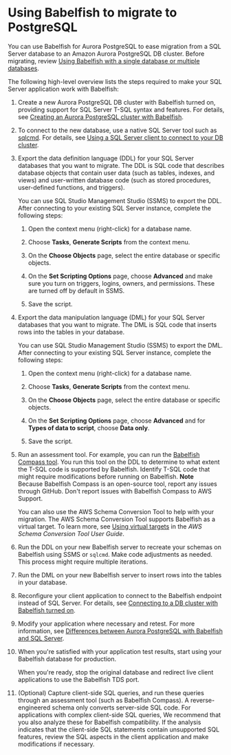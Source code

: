 # Using Babelfish to migrate to PostgreSQL<a name="babelfish-migration"></a>

You can use Babelfish for Aurora PostgreSQL to ease migration from a SQL Server database to an Amazon Aurora PostgreSQL DB cluster\. Before migrating, review [Using Babelfish with a single database or multiple databases](babelfish.md#babelfish-single_vs_multi_db)\. 

The following high\-level overview lists the steps required to make your SQL Server application work with Babelfish: 

1. Create a new Aurora PostgreSQL DB cluster with Babelfish turned on, providing support for SQL Server T\-SQL syntax and features\. For details, see [Creating an Aurora PostgreSQL cluster with Babelfish](babelfish-create.md)\.

1. To connect to the new database, use a native SQL Server tool such as [sqlcmd](https://docs.microsoft.com/en-us/sql/tools/sqlcmd-utility?view=sql-server-ver15)\. For details, see [Using a SQL Server client to connect to your DB cluster](babelfish-connect-sqlserver.md)\.

1. Export the data definition language \(DDL\) for your SQL Server databases that you want to migrate\. The DDL is SQL code that describes database objects that contain user data \(such as tables, indexes, and views\) and user\-written database code \(such as stored procedures, user\-defined functions, and triggers\)\.

   You can use SQL Studio Management Studio \(SSMS\) to export the DDL\. After connecting to your existing SQL Server instance, complete the following steps:

   1. Open the context menu \(right\-click\) for a database name\.

   1. Choose **Tasks**, **Generate Scripts** from the context menu\.

   1. On the **Choose Objects** page, select the entire database or specific objects\.

   1. On the **Set Scripting Options** page, choose **Advanced** and make sure you turn on triggers, logins, owners, and permissions\. These are turned off by default in SSMS\.

   1. Save the script\.

1. Export the data manipulation language \(DML\) for your SQL Server databases that you want to migrate\. The DML is SQL code that inserts rows into the tables in your database\.

   You can use SQL Studio Management Studio \(SSMS\) to export the DML\. After connecting to your existing SQL Server instance, complete the following steps:

   1. Open the context menu \(right\-click\) for a database name\.

   1. Choose **Tasks**, **Generate Scripts** from the context menu\.

   1. On the **Choose Objects** page, select the entire database or specific objects\.

   1. On the **Set Scripting Options** page, choose **Advanced** and for **Types of data to script**, choose **Data only**\.

   1. Save the script\.

1. Run an assessment tool\. For example, you can run the [ Babelfish Compass tool](https://github.com/babelfish-for-postgresql/babelfish_compass/releases/latest)\. You run this tool on the DDL to determine to what extent the T\-SQL code is supported by Babelfish\. Identify T\-SQL code that might require modifications before running on Babelfish\.
**Note**  
Because Babelfish Compass is an open\-source tool, report any issues through GitHub\. Don't report issues with Babelfish Compass to AWS Support\.

   You can also use the AWS Schema Conversion Tool to help with your migration\. The AWS Schema Conversion Tool supports Babelfish as a virtual target\. To learn more, see [Using virtual targets](https://docs.aws.amazon.com/SchemaConversionTool/latest/userguide/CHAP_Mapping.VirtualTargets.html) in the *AWS Schema Conversion Tool User Guide*\.

1. Run the DDL on your new Babelfish server to recreate your schemas on Babelfish using SSMS or `sqlcmd`\. Make code adjustments as needed\. This process might require multiple iterations\.

1. Run the DML on your new Babelfish server to insert rows into the tables in your database\.

1. Reconfigure your client application to connect to the Babelfish endpoint instead of SQL Server\. For details, see [Connecting to a DB cluster with Babelfish turned on](babelfish-connect.md)\.

1. Modify your application where necessary and retest\. For more information, see [Differences between Aurora PostgreSQL with Babelfish and SQL Server](babelfish-compatibility.md)\.

1. When you're satisfied with your application test results, start using your Babelfish database for production\. 

   When you're ready, stop the original database and redirect live client applications to use the Babelfish TDS port\.

1. \(Optional\) Capture client\-side SQL queries, and run these queries through an assessment tool \(such as Babelfish Compass\)\. A reverse\-engineered schema only converts server\-side SQL code\. For applications with complex client\-side SQL queries, We recommend that you also analyze these for Babelfish compatibility\. If the analysis indicates that the client\-side SQL statements contain unsupported SQL features, review the SQL aspects in the client application and make modifications if necessary\.